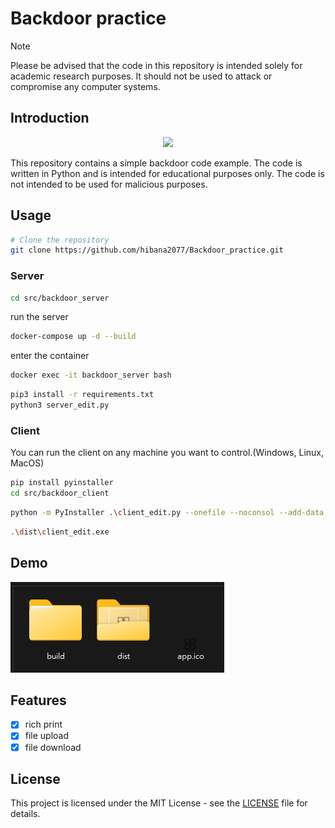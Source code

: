 <!--
 * @Author: hibana2077 hibana2077@gmail.com
 * @Date: 2024-06-05 20:04:14
 * @LastEditors: hibana2077 hibana2077@gmail.com
 * @LastEditTime: 2024-06-06 01:29:04
 * @FilePath: \Backdoor_practice\README.md
 * @Description: 这是默认设置,请设置`customMade`, 打开koroFileHeader查看配置 进行设置: https://github.com/OBKoro1/koro1FileHeader/wiki/%E9%85%8D%E7%BD%AE
-->
# Backdoor practice

> [!NOTE]
> Please be advised that the code in this repository is intended solely for academic research purposes. It should not be used to attack or compromise any computer systems.

## Introduction

<p align="center">
    <img src="https://skillicons.dev/icons?i=pytorch,py,docker" /><br>
</p>

This repository contains a simple backdoor code example. The code is written in Python and is intended for educational purposes only. The code is not intended to be used for malicious purposes.

## Usage

```bash
# Clone the repository
git clone https://github.com/hibana2077/Backdoor_practice.git
```

### Server

```bash
cd src/backdoor_server
```

run the server

```bash
docker-compose up -d --build
```

enter the container

```bash
docker exec -it backdoor_server bash
```

```bash
pip3 install -r requirements.txt
python3 server_edit.py
```

### Client

You can run the client on any machine you want to control.(Windows, Linux, MacOS)

```bash
pip install pyinstaller
cd src/backdoor_client
```

```bash
python -m PyInstaller .\client_edit.py --onefile --noconsol --add-data "kayoko.png;." --icon "app.ico"
```

```bash
.\dist\client_edit.exe
```

## Demo

![build_result](./imgs/build.png)

## Features

- [x] rich print
- [x] file upload
- [x] file download

## License

This project is licensed under the MIT License - see the [LICENSE](LICENSE) file for details.